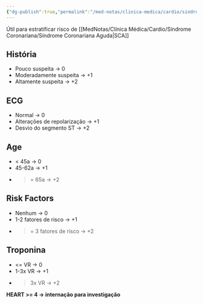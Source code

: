 ```yaml
---
{"dg-publish":true,"permalink":"/med-notas/clinica-medica/cardio/sindrome-coronariana/heart-score/","tags":["review"]}
---
```


Útil para estratificar risco de [[MedNotas/Clínica Médica/Cardio/Síndrome Coronariana/Síndrome Coronariana Aguda\|SCA]]
## História
- Pouco suspeita -> 0
- Moderadamente suspeita -> +1
- Altamente suspeita -> +2
## ECG
- Normal -> 0
- Alterações de repolarização -> +1
- Desvio do segmento ST -> +2
## Age
- < 45a -> 0
- 45-62a -> +1 
- >= 65a -> +2
## Risk Factors
- Nenhum -> 0
- 1-2 fatores de risco -> +1
- >= 3 fatores de risco -> +2
## Troponina 
- <= VR -> 0
- 1-3x VR -> +1
- > 3x VR -> +2


**HEART >= 4 -> internação para investigação**